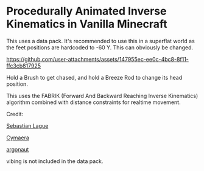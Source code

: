 # Procedurally Animated Inverse Kinematics in Vanilla Minecraft
This uses a data pack. It's recommended to use this in a superflat world as the feet positions are hardcoded to -60 Y. This can obviously be changed.

https://github.com/user-attachments/assets/147955ec-ee0c-4bc8-8f11-ffc3cb817925

Hold a Brush to get chased, and hold a Breeze Rod to change its head position.

This uses the FABRIK (Forward And Backward Reaching Inverse Kinematics) algorithm combined with distance constraints for realtime movement.

Credit:

[Sebastian Lague](https://www.youtube.com/watch?v=--GB9qyZJqg)

[Cymaera](https://www.youtube.com/watch?v=Hc9x1e85L0w)

[argonaut](https://www.youtube.com/watch?v=qlfh_rv6khY)

vibing is not included in the data pack.
